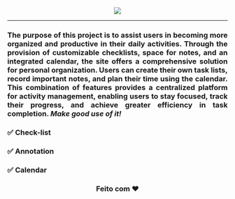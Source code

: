 <div align="center">
<img src="https://github.com/Carolina-cvm/Be_Organized/assets/55239200/15212086-2e42-475b-bf61-2ec5161daa3c">
</div>
<hr>
<div align="justify">
<h3>The purpose of this project is to assist users in becoming more organized and productive in their daily activities. Through the provision of customizable checklists, space for notes, and an integrated calendar, the site offers a comprehensive solution for personal organization. Users can create their own task lists, record important notes, and plan their time using the calendar. This combination of features provides a centralized platform for activity management, enabling users to stay focused, track their progress, and achieve greater efficiency in task completion. <i> Make good use of it!</i></h3>
</div>

<h3>✅ Check-list</h3>
<h3>✅ Annotation</h3>
<h3>✅ Calendar</h3>



<h3 align="center">Feito com ❤️ </h3>
